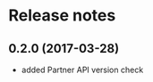Release notes
=============

0.2.0 (2017-03-28)
------------------

- added Partner API version check
